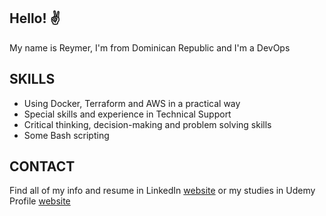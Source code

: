 ## Hello! ✌

My name is Reymer, I'm from Dominican Republic and I'm a DevOps

## SKILLS

* Using Docker, Terraform and AWS in a practical way
* Special skills and experience in Technical Support
* Critical thinking, decision-making and problem solving skills
* Some Bash scripting

## CONTACT

Find all of my info and resume in LinkedIn [website](https://www.linkedin.com/in/reymer-steven-garcia-acevedo-2412bb187/) or my studies in Udemy Profile [website](https://www.udemy.com/user/reymer-garcia-acevedo/)